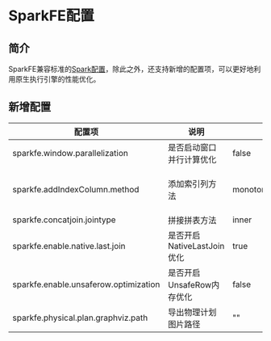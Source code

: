 # SparkFE配置

## 简介

SparkFE兼容标准的[Spark配置](https://spark.apache.org/docs/latest/configuration.html)，除此之外，还支持新增的配置项，可以更好地利用原生执行引擎的性能优化。

## 新增配置

| 配置项 | 说明 | 默认值 | 备注 |
| ----- | --- | ----- | ---- |
| sparkfe.window.parallelization | 是否启动窗口并行计算优化 | false | 窗口并行计算可提高集群利用率但增加计算节点 |
| sparkfe.addIndexColumn.method | 添加索引列方法 | monotonicallyIncreasingId | 可选方法为zipWithUniqueId, zipWithIndex, monotonicallyIncreasingId |
| sparkfe.concatjoin.jointype | 拼接拼表方法 | inner | 可选方法为inner, left, last |
| sparkfe.enable.native.last.join | 是否开启NativeLastJoin优化 | true | 相比基于LeftJoin实现性能更高 |
| sparkfe.enable.unsaferow.optimization | 是否开启UnsafeRow内存优化 | false | 开启后降低编解码开销，目前部分复杂类型不支持 |
| sparkfe.physical.plan.graphviz.path | 导出物理计划图片路径 | "" | 默认不导出图片文件 |
